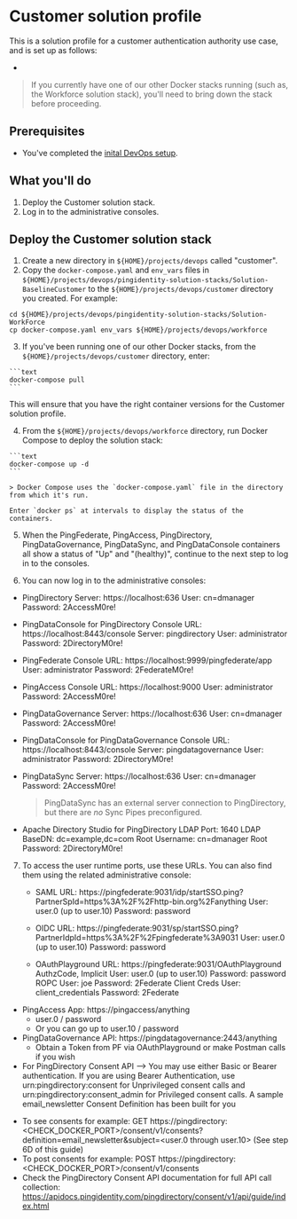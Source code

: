 # Customer solution profile

This is a solution profile for a customer authentication authority use case, and is set up as follows:

  *

> If you currently have one of our other Docker stacks running (such as, the Workforce solution stack), you'll need to bring down the stack before proceeding.

## Prerequisites

  * You've completed the [inital DevOps setup](getStarted.md).

## What you'll do

  1. Deploy the Customer solution stack.
  2. Log in to the administrative consoles.

## Deploy the Customer solution stack

  1. Create a new directory in `${HOME}/projects/devops` called "customer".
  2. Copy the `docker-compose.yaml` and `env_vars` files in `${HOME}/projects/devops/pingidentity-solution-stacks/Solution-BaselineCustomer` to the `${HOME}/projects/devops/customer` directory you created. For example:

  ```text
  cd ${HOME}/projects/devops/pingidentity-solution-stacks/Solution-WorkForce
  cp docker-compose.yaml env_vars ${HOME}/projects/devops/workforce
  ```

  3. If you've been running one of our other Docker stacks, from the `${HOME}/projects/devops/customer` directory, enter:

    ```text
    docker-compose pull
    ```

   This will ensure that you have the right container versions for the Customer solution profile.

  4. From the `${HOME}/projects/devops/workforce` directory, run Docker Compose to deploy the solution stack:

    ```text
    docker-compose up -d
    ```

    > Docker Compose uses the `docker-compose.yaml` file in the directory from which it's run.

    Enter `docker ps` at intervals to display the status of the containers.

  5. When the PingFederate, PingAccess, PingDirectory, PingDataGovernance, PingDataSync, and PingDataConsole containers all show a status of "Up" and "(healthy)", continue to the next step to log in to the consoles.

  6. You can now log in to the administrative consoles:

   - PingDirectory
      Server: https://localhost:636
      User: cn=dmanager
      Password: 2AccessM0re!

   - PingDataConsole for PingDirectory
      Console URL: https://localhost:8443/console
      Server: pingdirectory
      User: administrator
      Password: 2DirectoryM0re!

   - PingFederate
      Console URL: https://localhost:9999/pingfederate/app
      User: administrator
      Password: 2FederateM0re!

   - PingAccess
      Console URL: https://localhost:9000
      User: administrator
      Password: 2AccessM0re!

  - PingDataGovernance
      Server: https://localhost:636
      User: cn=dmanager
      Password: 2AccessM0re!

   - PingDataConsole for PingDataGovernance
      Console URL: https://localhost:8443/console
      Server: pingdatagovernance
      User: administrator
      Password: 2DirectoryM0re!

  - PingDataSync
      Server: https://localhost:636
      User: cn=dmanager
      Password: 2AccessM0re!
    > PingDataSync has an external server connection to PingDirectory, but there are *no* Sync Pipes preconfigured.

  - Apache Directory Studio for PingDirectory
      LDAP Port: 1640
      LDAP BaseDN: dc=example,dc=com
      Root Username: cn=dmanager
      Root Password: 2DirectoryM0re!

  7. To access the user runtime ports, use these URLs. You can also find them using the related administrative console:

     * SAML
        URL: https://pingfederate:9031/idp/startSSO.ping?PartnerSpId=https%3A%2F%2Fhttp-bin.org%2Fanything
        User: user.0 (up to user.10)
        Password: password

     * OIDC
        URL: https://pingfederate:9031/sp/startSSO.ping?PartnerIdpId=https%3A%2F%2Fpingfederate%3A9031
        User: user.0 (up to user.10)
        Password: password

     * OAuthPlayground
        URL: https://pingfederate:9031/OAuthPlayground
        AuthzCode, Implicit
          User: user.0 (up to user.10)
          Password: password
        ROPC
          User: joe
          Password: 2Federate
        Client Creds
         User: client_credentials
         Password: 2Federate

- PingAccess App: https://pingaccess/anything
   * user.0 / password
   * Or you can go up to user.10 / password
- PingDataGovernance API: https://pingdatagovernance:2443/anything
   * Obtain a Token from PF via OAuthPlayground or make Postman calls if you wish
- For PingDirectory Consent API --> You may use either Basic or Bearer authentication. If you are using Bearer Authentication, use urn:pingdirectory:consent for Unprivileged consent calls and urn:pingdirectory:consent_admin for Privileged consent calls. A sample email_newsletter Consent Definition has been built for you
* To see consents for example: GET https://pingdirectory:<CHECK_DOCKER_PORT>/consent/v1/consents?definition=email_newsletter&subject=<user.0 through user.10> (See step 6D of this guide)
* To post consents for example: POST https://pingdirectory:<CHECK_DOCKER_PORT>/consent/v1/consents
* Check the PingDirectory Consent API documentation for full API call collection: https://apidocs.pingidentity.com/pingdirectory/consent/v1/api/guide/index.html

